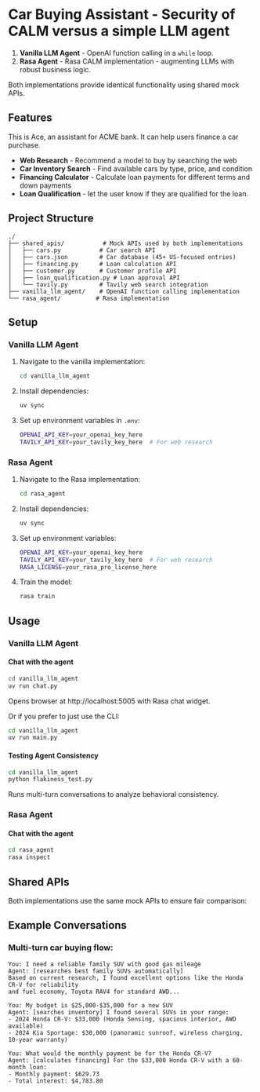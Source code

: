# Car Buying Assistant - Security of CALM versus a simple LLM agent

1. **Vanilla LLM Agent** - OpenAI function calling in a `while` loop.
2. **Rasa Agent** - Rasa CALM implementation - augmenting LLMs with robust business logic.

Both implementations provide identical functionality using shared mock APIs.

## Features

This is Ace, an assistant for ACME bank. It can help users finance a car purchase.

- **Web Research** - Recommend a model to buy by searching the web
- **Car Inventory Search** - Find available cars by type, price, and condition
- **Financing Calculator** - Calculate loan payments for different terms and down payments
- **Loan Qualification** - let the user know if they are qualified for the loan.


## Project Structure

```
./
├── shared_apis/           # Mock APIs used by both implementations
│   ├── cars.py           # Car search API
│   ├── cars.json         # Car database (45+ US-focused entries)
│   ├── financing.py      # Loan calculation API
│   ├── customer.py       # Customer profile API
│   ├── loan_qualification.py # Loan approval API
│   └── tavily.py         # Tavily web search integration
├── vanilla_llm_agent/    # OpenAI function calling implementation
└── rasa_agent/          # Rasa implementation
```

## Setup

### Vanilla LLM Agent

1. Navigate to the vanilla implementation:
   ```bash
   cd vanilla_llm_agent
   ```

2. Install dependencies:
   ```bash
   uv sync
   ```

3. Set up environment variables in `.env`:
   ```bash
   OPENAI_API_KEY=your_openai_key_here
   TAVILY_API_KEY=your_tavily_key_here  # For web research
   ```

### Rasa Agent

1. Navigate to the Rasa implementation:
   ```bash
   cd rasa_agent
   ```

2. Install dependencies:
   ```bash
   uv sync
   ```

3. Set up environment variables:
   ```bash
   OPENAI_API_KEY=your_openai_key_here
   TAVILY_API_KEY=your_tavily_key_here  # For web research
   RASA_LICENSE=your_rasa_pro_license_here
   ```

4. Train the model:
   ```bash
   rasa train
   ```

## Usage

### Vanilla LLM Agent

#### Chat with the agent
```bash
cd vanilla_llm_agent
uv run chat.py
```
Opens browser at http://localhost:5005 with Rasa chat widget.

Or if you prefer to just use the CLI:

```bash
cd vanilla_llm_agent
uv run main.py
```

#### Testing Agent Consistency
```bash
cd vanilla_llm_agent
python flakiness_test.py
```
Runs multi-turn conversations to analyze behavioral consistency.

### Rasa Agent

#### Chat with the agent
```bash
cd rasa_agent
rasa inspect
```


## Shared APIs

Both implementations use the same mock APIs to ensure fair comparison:

## Example Conversations

### Multi-turn car buying flow:
```
You: I need a reliable family SUV with good gas mileage
Agent: [researches best family SUVs automatically]
Based on current research, I found excellent options like the Honda CR-V for reliability
and fuel economy, Toyota RAV4 for standard AWD...

You: My budget is $25,000-$35,000 for a new SUV
Agent: [searches inventory] I found several SUVs in your range:
- 2024 Honda CR-V: $33,000 (Honda Sensing, spacious interior, AWD available)
- 2024 Kia Sportage: $30,000 (panoramic sunroof, wireless charging, 10-year warranty)

You: What would the monthly payment be for the Honda CR-V?
Agent: [calculates financing] For the $33,000 Honda CR-V with a 60-month loan:
- Monthly payment: $629.73
- Total interest: $4,783.80
```
